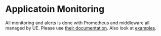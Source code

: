# Applicatoin Monitoring

All monitoring and alerts is done with Prometheus and middleware all managed by UE.  Please use [their documentation](https://docs.google.com/document/d/1LVZ6y0ErvEFooQFUtzycRvujTJj_dnDfZ8RnZrdTT6Q/).  Also look at [examples](https://github.com/UWIT-IAM/gcp-k8/blob/master/prod/identityuw/prometheus.yml).